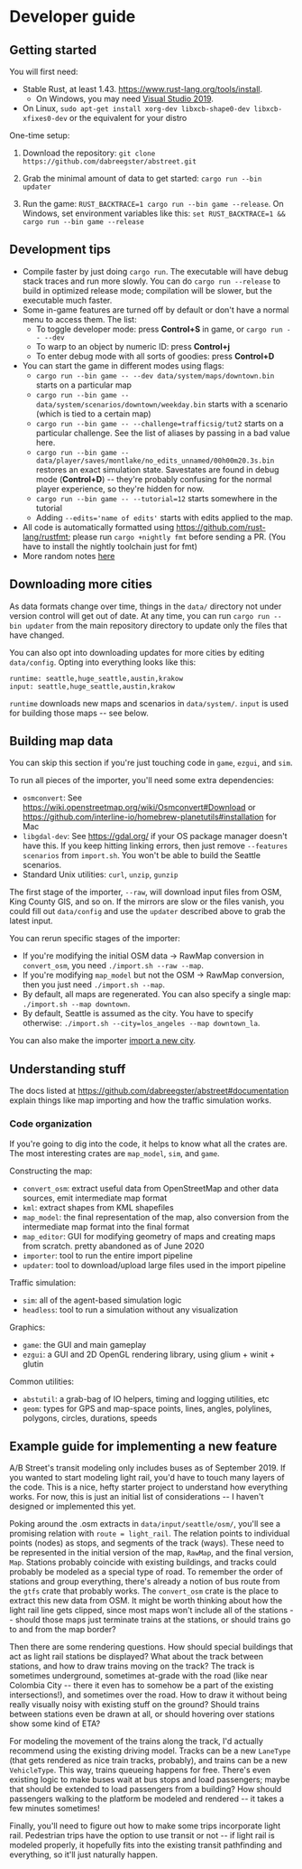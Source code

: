 # Developer guide

## Getting started

You will first need:

- Stable Rust, at least 1.43. https://www.rust-lang.org/tools/install.
  - On Windows, you may need
    [Visual Studio 2019](https://visualstudio.microsoft.com/de/downloads/).
- On Linux, `sudo apt-get install xorg-dev libxcb-shape0-dev libxcb-xfixes0-dev`
  or the equivalent for your distro

One-time setup:

1.  Download the repository:
    `git clone https://github.com/dabreegster/abstreet.git`

2.  Grab the minimal amount of data to get started: `cargo run --bin updater`

3.  Run the game: `RUST_BACKTRACE=1 cargo run --bin game --release`. On Windows,
    set environment variables like this:
    `set RUST_BACKTRACE=1 && cargo run --bin game --release`

## Development tips

- Compile faster by just doing `cargo run`. The executable will have debug stack
  traces and run more slowly. You can do `cargo run --release` to build in
  optimized release mode; compilation will be slower, but the executable much
  faster.
- Some in-game features are turned off by default or don't have a normal menu to
  access them. The list:
  - To toggle developer mode: press **Control+S** in game, or
    `cargo run -- --dev`
  - To warp to an object by numeric ID: press **Control+j**
  - To enter debug mode with all sorts of goodies: press **Control+D**
- You can start the game in different modes using flags:
  - `cargo run --bin game -- --dev data/system/maps/downtown.bin` starts on a
    particular map
  - `cargo run --bin game -- data/system/scenarios/downtown/weekday.bin` starts
    with a scenario (which is tied to a certain map)
  - `cargo run --bin game -- --challenge=trafficsig/tut2` starts on a particular
    challenge. See the list of aliases by passing in a bad value here.
  - `cargo run --bin game -- data/player/saves/montlake/no_edits_unnamed/00h00m20.3s.bin`
    restores an exact simulation state. Savestates are found in debug mode
    (**Control+D**) -- they're probably confusing for the normal player
    experience, so they're hidden for now.
  - `cargo run --bin game -- --tutorial=12` starts somewhere in the tutorial
  - Adding `--edits='name of edits'` starts with edits applied to the map.
- All code is automatically formatted using
  https://github.com/rust-lang/rustfmt; please run `cargo +nightly fmt` before
  sending a PR. (You have to install the nightly toolchain just for fmt)
- More random notes [here](/docs/misc_dev_tricks.md)

## Downloading more cities

As data formats change over time, things in the `data/` directory not under
version control will get out of date. At any time, you can run
`cargo run --bin updater` from the main repository directory to update only the
files that have changed.

You can also opt into downloading updates for more cities by editing
`data/config`. Opting into everything looks like this:

```
runtime: seattle,huge_seattle,austin,krakow
input: seattle,huge_seattle,austin,krakow
```

`runtime` downloads new maps and scenarios in `data/system/`. `input` is used
for building those maps -- see below.

## Building map data

You can skip this section if you're just touching code in `game`, `ezgui`, and
`sim`.

To run all pieces of the importer, you'll need some extra dependencies:

- `osmconvert`: See https://wiki.openstreetmap.org/wiki/Osmconvert#Download or
  https://github.com/interline-io/homebrew-planetutils#installation for Mac
- `libgdal-dev`: See https://gdal.org/ if your OS package manager doesn't have
  this. If you keep hitting linking errors, then just remove
  `--features scenarios` from `import.sh`. You won't be able to build the
  Seattle scenarios.
- Standard Unix utilities: `curl`, `unzip`, `gunzip`

The first stage of the importer, `--raw`, will download input files from OSM,
King County GIS, and so on. If the mirrors are slow or the files vanish, you
could fill out `data/config` and use the `updater` described above to grab the
latest input.

You can rerun specific stages of the importer:

- If you're modifying the initial OSM data -> RawMap conversion in
  `convert_osm`, you need `./import.sh --raw --map`.
- If you're modifying `map_model` but not the OSM -> RawMap conversion, then you
  just need `./import.sh --map`.
- By default, all maps are regenerated. You can also specify a single map:
  `./import.sh --map downtown`.
- By default, Seattle is assumed as the city. You have to specify otherwise:
  `./import.sh --city=los_angeles --map downtown_la`.

You can also make the importer [import a new city](new_city.md).

## Understanding stuff

The docs listed at https://github.com/dabreegster/abstreet#documentation explain
things like map importing and how the traffic simulation works.

### Code organization

If you're going to dig into the code, it helps to know what all the crates are.
The most interesting crates are `map_model`, `sim`, and `game`.

Constructing the map:

- `convert_osm`: extract useful data from OpenStreetMap and other data sources,
  emit intermediate map format
- `kml`: extract shapes from KML shapefiles
- `map_model`: the final representation of the map, also conversion from the
  intermediate map format into the final format
- `map_editor`: GUI for modifying geometry of maps and creating maps from
  scratch. pretty abandoned as of June 2020
- `importer`: tool to run the entire import pipeline
- `updater`: tool to download/upload large files used in the import pipeline

Traffic simulation:

- `sim`: all of the agent-based simulation logic
- `headless`: tool to run a simulation without any visualization

Graphics:

- `game`: the GUI and main gameplay
- `ezgui`: a GUI and 2D OpenGL rendering library, using glium + winit + glutin

Common utilities:

- `abstutil`: a grab-bag of IO helpers, timing and logging utilities, etc
- `geom`: types for GPS and map-space points, lines, angles, polylines,
  polygons, circles, durations, speeds

## Example guide for implementing a new feature

A/B Street's transit modeling only includes buses as of September 2019. If you
wanted to start modeling light rail, you'd have to touch many layers of the
code. This is a nice, hefty starter project to understand how everything works.
For now, this is just an initial list of considerations -- I haven't designed or
implemented this yet.

Poking around the .osm extracts in `data/input/seattle/osm/`, you'll see a
promising relation with `route = light_rail`. The relation points to individual
points (nodes) as stops, and segments of the track (ways). These need to be
represented in the initial version of the map, `RawMap`, and the final version,
`Map`. Stations probably coincide with existing buildings, and tracks could
probably be modeled as a special type of road. To remember the order of stations
and group everything, there's already a notion of bus route from the `gtfs`
crate that probably works. The `convert_osm` crate is the place to extract this
new data from OSM. It might be worth thinking about how the light rail line gets
clipped, since most maps won't include all of the stations -- should those maps
just terminate trains at the stations, or should trains go to and from the map
border?

Then there are some rendering questions. How should special buildings that act
as light rail stations be displayed? What about the track between stations, and
how to draw trains moving on the track? The track is sometimes underground,
sometimes at-grade with the road (like near Colombia City -- there it even has
to somehow be a part of the existing intersections!), and sometimes over the
road. How to draw it without being really visually noisy with existing stuff on
the ground? Should trains between stations even be drawn at all, or should
hovering over stations show some kind of ETA?

For modeling the movement of the trains along the track, I'd actually recommend
using the existing driving model. Tracks can be a new `LaneType` (that gets
rendered as nice train tracks, probably), and trains can be a new `VehicleType`.
This way, trains queueing happens for free. There's even existing logic to make
buses wait at bus stops and load passengers; maybe that should be extended to
load passengers from a building? How should passengers walking to the platform
be modeled and rendered -- it takes a few minutes sometimes!

Finally, you'll need to figure out how to make some trips incorporate light
rail. Pedestrian trips have the option to use transit or not -- if light rail is
modeled properly, it hopefully fits into the existing transit pathfinding and
everything, so it'll just naturally happen.
